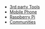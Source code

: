 - [3rd party Tools](3rd_party)
- [Mobile Phone](mobile)
- [Raspberry Pi](raspberrypi)
- [Communities](communities)